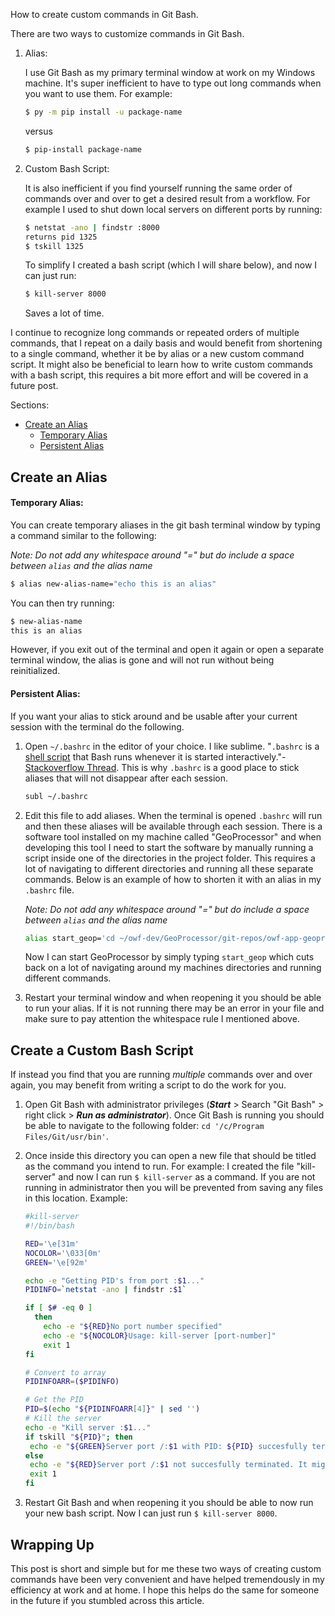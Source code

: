 How to create custom commands in Git Bash.

There are two ways to customize commands in Git Bash. 

1. Alias:

   I use Git Bash as my primary terminal window at work on my Windows machine. It's super inefficient to have to type out long commands when you want to use them. For example: 

   ```bash
   $ py -m pip install -u package-name
   ```

   versus

   ```bash
   $ pip-install package-name
   ```

2. Custom Bash Script: 

   It is also inefficient if you find yourself running the same order of commands over and over to get a desired result from a workflow. For example I used to shut down local servers on different ports by running:

   ```bash
   $ netstat -ano | findstr :8000
   returns pid 1325
   $ tskill 1325
   ```

   To simplify I created a bash script (which I will share below), and now I can just run:

   ```bash
   $ kill-server 8000
   ```

   Saves a lot of time.

I continue to recognize long commands or repeated orders of multiple commands, that I repeat on a daily basis and would benefit from shortening to a single command, whether it be by alias or a new custom command script. It might also be beneficial to learn how to write custom commands with a bash script, this requires a bit more effort and will be covered in a future post.

Sections:

* [Create an Alias](create-an-alias)
  * [Temporary Alias](temporary-alias)
  * [Persistent Alias](persistent-alias)

## Create an Alias ##

#### Temporary Alias: ####

You can create temporary aliases in the git bash terminal window by typing a command similar to the following: 

*Note: Do not add any whitespace around "=" but do include a space between `alias` and the alias name*

```bash
$ alias new-alias-name="echo this is an alias"
```

You can then try running:

```bash
$ new-alias-name
this is an alias
```

However, if you exit out of the terminal and open it again or open a separate terminal window, the alias is gone and will not run without being reinitialized. 

#### Persistent Alias: ####

If you want your alias to stick around and be usable after your current session with the terminal do the following.

1. Open `~/.bashrc` in the editor of your choice. I like sublime. "`.bashrc` is a [shell script](http://en.wikipedia.org/wiki/Shell_script) that Bash runs whenever it is started interactively."- [Stackoverflow Thread](https://unix.stackexchange.com/a/129144). This is why `.bashrc` is a good place to stick aliases that will not disappear after each session.

   ```bash
   subl ~/.bashrc
   ```

2. Edit this file to add aliases. When the terminal is opened `.bashrc` will run and then these aliases will be available through each session.  There is a software tool installed on my machine called "GeoProcessor" and when developing this tool I need to start the software by manually running a script inside one of the directories in the project folder. This requires a lot of navigating to different directories and running all these separate commands. Below is an example of how to shorten it with an alias in my `.bashrc` file. 

   *Note: Do not add any whitespace around "=" but do include a space between `alias` and the alias name*

   ```bash
   alias start_geop='cd ~/owf-dev/GeoProcessor/git-repos/owf-app-geoprocessor-python/scripts/ && ./gpdev.bat --ui && cd'
   ```

   Now I can start GeoProcessor by simply typing `start_geop` which cuts back on a lot of navigating around my machines directories and running different commands.

3. Restart your terminal window and when reopening it you should be able to run your alias. If it is not running there may be an error in your file and make sure to pay attention the whitespace rule I mentioned above.



## Create a Custom Bash Script ##

If instead you find that you are running *multiple* commands over and over again, you may benefit from writing a script to do the work for you. 

1. Open Git Bash with administrator privileges (***Start*** > Search "Git Bash" > right click > ***Run as administrator***). Once Git Bash is running you should be able to navigate to the following folder: `cd '/c/Program Files/Git/usr/bin'`.  

2. Once inside this directory you can open a new file that should be titled as the command you intend to run. For example: I created the file "kill-server" and now I can run `$ kill-server` as a command. If you are not running in administrator then you will be prevented from saving any files in this location. Example:

   ```bash
   #kill-server
   #!/bin/bash
   
   RED='\e[31m'
   NOCOLOR='\033[0m'
   GREEN='\e[92m'
   
   echo -e "Getting PID's from port :$1..."
   PIDINFO=`netstat -ano | findstr :$1`
   
   if [ $# -eq 0 ]
     then
       echo -e "${RED}No port number specified"
       echo -e "${NOCOLOR}Usage: kill-server [port-number]"
       exit 1
   fi
   
   # Convert to array
   PIDINFOARR=($PIDINFO)
   
   # Get the PID
   PID=$(echo "${PIDINFOARR[4]}" | sed '')
   # Kill the server
   echo -e "Kill server :$1..."
   if tskill "${PID}"; then
   	echo -e "${GREEN}Server port /:$1 with PID: ${PID} succesfully terminated."
   else
   	echo -e "${RED}Server port /:$1 not succesfully terminated. It might be because server is not running."
   	exit 1
   fi
   ```

3. Restart Git Bash and when reopening it you should be able to now run your new bash script. Now I can just run `$ kill-server 8000`. 



## Wrapping Up ##

This post is short and simple but for me these two ways of creating custom commands have been very convenient and have helped tremendously in my efficiency at work and at home. I hope this helps do the same for someone in the future if you stumbled across this article.


